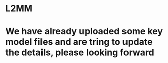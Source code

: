 # L2MM
# We have already uploaded some key model files and are tring to update the details, please looking forward
